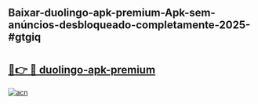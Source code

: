 ## Baixar-duolingo-apk-premium-Apk-sem-anúncios-desbloqueado-completamente-2025-#gtgiq

# <h2><a href="https://ainizakaria.my?title=duolingo-apk-premium&ref=20M">🔗👉 🔴 duolingo-apk-premium</a></h2>

[![acn](https://github.com/user-attachments/assets/0f9c940e-d8b0-45ae-aac7-cd30a18b3e1c)](https://ainizakaria.my?title=duolingo-apk-premium&ref=20M)

